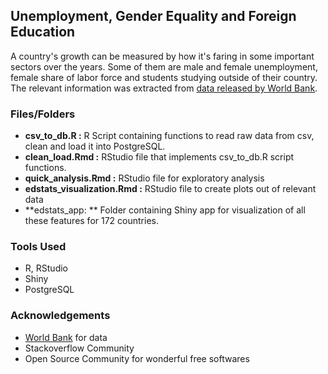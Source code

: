 ## Unemployment, Gender Equality and Foreign Education

A country's growth can be measured by how it's faring in some important sectors over the years. Some of them are male and
female unemployment, female share of labor force and students studying outside of their country. The relevant information was
extracted from [data released by World Bank](https://data.worldbank.org/data-catalog/ed-stats).

### Files/Folders
* **csv_to_db.R :** R Script containing functions to read raw data from csv, clean and load it into PostgreSQL.
* **clean_load.Rmd :** RStudio file that implements csv_to_db.R script functions.
* **quick_analysis.Rmd :** RStudio file for exploratory analysis
* **edstats_visualization.Rmd :** RStudio file to create plots out of relevant data
* **edstats_app: ** Folder containing Shiny app for visualization of all these features for 172 countries.

### Tools Used
* R, RStudio
* Shiny
* PostgreSQL

### Acknowledgements
* [World Bank](https://data.worldbank.org/data-catalog/ed-stats) for data
* Stackoverflow Community
* Open Source Community for wonderful free softwares

